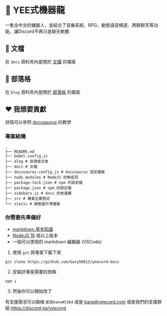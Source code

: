 # 🦖 YEE式機器龍

一隻全中文的機器人，並結合了音樂系統、RPG、動態語音頻道、跨群聊天等功能，讓Discord不再只是聊天軟體

## 📖 文檔

在 `docs` 資料夾內是關於 [文檔](https://yeecord.com/docs/) 的檔案

## 📝 部落格

在 `blog` 資料夾內是關於 [部落格](https://yeecord.com/blog/) 的檔案

## ❤️ 我想要貢獻

詳情可以參照 [docusaurus](https://docusaurus.io/) 的教學

### 專案結構

```
.
├── README.md
├── babel.config.js
├── blog # 部落格文章
├── docs # 文檔
├── docusaurus.config.js # docusaurus 設定檔案
├── node_modules # NodeJS 的無底洞
├── package-lock.json # npm 的設定檔
├── package.json # npm 的設定檔
├── sidebars.js # docs 的側邊欄
├── src # 專案主要程式
└── static # 靜態圖片等檔案
```

### 你需要先準備好

- [markdown 基本知識](https://www.casper.tw/development/2019/11/23/ten-mins-learn-markdown/)
- [NodeJS 16](https://nodejs.org/download) 或以上版本
- 一個可以使用的 markdown 編輯器 (VSCode)

1. 使用 `git` 將專案下載下來

```shell
git clone https://github.com/Gary50613/yeecord-docs
```

2. 安裝好專案需要的依賴

```shell
npm i
```

3. 然後你可以開始改了

有支援需求可以聯絡 `凱恩Kane#5384` 或是 [kane@yeecord.com](mailto:kane@yeecord.com) 或是我們的支援群組 https://discord.gg/yeecord